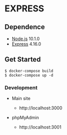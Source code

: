 # EXPRESS


## Dependence

* [Node.js](https://nodejs.org/) 10.1.0
* [Express](https://expressjs.com/) 4.16.0

## Get Started

```
$ docker-compose build
$ docker-compose up -d
```

### Development

- Main site
    - http://localhost:3000

- phpMyAdmin
	- http://localhost:3001
